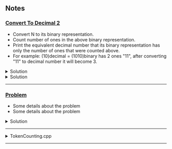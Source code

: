 ## Notes

### [Convert To Decimal 2](https://vjudge.net/problem/Gym-287309X)

- Convert N to its binary representation.
- Count number of ones in the above binary representation.
- Print the equivalent decimal number that its binary representation has only the number of ones that were counted above.
- For example: (10)decimal = (1010)binary has 2 ones "11", after converting "11" to decimal number it will become 3.
<details>
<summary>Solution</summary>
<pre>
<code>void solve(){
	int n; cin>> n;
	cout<< (1<< (__builtin_popcount(n))) - 1 << '\n';
}</code>
</pre>
</details>

<details>
<summary>Solution</summary>
<pre>
<code>void testcase(int ic){
	int n;
	cin>> n;
	int x = 0;
	while(n){
		x += (n&1);
		n >>= 1;
	}
	cout<< (1 << x) - 1 <<"\n";
}</code>
</pre>
</details>

---

### [Problem](linkToProblem)

- Some details about the problem
- Some details about the problem

<details>
<summary>Solution</summary>
<p>Some description about solution.</p>
<pre>
<code>void solve(){
	//some code
}</code>
</pre>
</details>

---

<details>
<summary> TokenCounting.cpp

---
</summary>
<p></p>
<!-- <pre>
<code> -->

```
#include <iostream>
#include <fstream>
#include <string>
#include <sstream>
#include <unordered_map>

using namespace std;

int main() {
    ifstream inputFile("input.txt"); 
    ofstream outputFile("output.txt");

    string line;
    string info = "\nSubmission by: \n[Mohammad Minhazul Abedin] \n[RegNo: 2019-16-04] \n";
    unordered_map<string, int> tokenCount;

    while (getline(inputFile, line)) {
        stringstream ss(line);
        string token;
        while (ss >> token) {
            tokenCount[token]++;
        }
    }

    int totalTokens = 0;
    for (const auto& pair : tokenCount) {
        totalTokens += pair.second;
    }

    outputFile << "Total Tokens: " << totalTokens << endl;
    outputFile << info << endl;

    inputFile.close();
    outputFile.close();

    cout << "Total tokens written to output.txt.\n";
    cout << info <<endl;
         
    return 0;
}

```

<!-- </code>
</pre> -->

---
</details>
